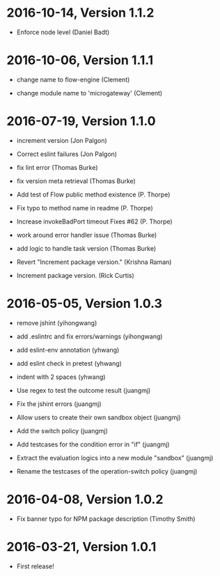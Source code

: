 2016-10-14, Version 1.1.2
=========================

 * Enforce node level (Daniel Badt)


2016-10-06, Version 1.1.1
=========================

 * change name to flow-engine (Clement)

 * change module name to 'microgateway' (Clement)


2016-07-19, Version 1.1.0
=========================

 * increment version (Jon Palgon)

 * Correct eslint failures (Jon Palgon)

 * fix lint error (Thomas Burke)

 * fix version meta retrieval (Thomas Burke)

 * Add test of Flow public method existence (P. Thorpe)

 * Fix typo to method name in readme (P. Thorpe)

 * Increase invokeBadPort timeout Fixes #62 (P. Thorpe)

 * work around error handler issue (Thomas Burke)

 * add logic to handle task version (Thomas Burke)

 * Revert "Increment package version." (Krishna Raman)

 * Increment package version. (Rick Curtis)


2016-05-05, Version 1.0.3
=========================

 * remove jshint (yihongwang)

 * add .eslintrc and fix errors/warnings (yihongwang)

 * add eslint-env annotation (yhwang)

 * add eslint check in pretest (yhwang)

 * indent with 2 spaces (yhwang)

 * Use regex to test the outcome result (juangmj)

 * Fix the jshint errors (juangmj)

 * Allow users to create their own sandbox object (juangmj)

 * Add the switch policy (juangmj)

 * Add testcases for the condition error in "if" (juangmj)

 * Extract the evaluation logics into a new module "sandbox" (juangmj)

 * Rename the testcases of the operation-switch policy (juangmj)


2016-04-08, Version 1.0.2
=========================

 * Fix banner typo for NPM package description (Timothy Smith)


2016-03-21, Version 1.0.1
=========================

 * First release!
